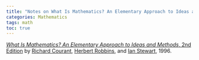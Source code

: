 ```yaml
---
title: "Notes on What Is Mathematics? An Elementary Approach to Ideas and Methods 2nd Edition"
categories: Mathematics
tags: math
toc: true
---
```


[*What Is Mathematics? An Elementary Approach to Ideas and Methods*, 2nd Edition](https://www.amazon.com/Mathematics-Elementary-Approach-Ideas-Methods/dp/0195105192) by [Richard Courant](https://en.wikipedia.org/wiki/Richard_Courant), [Herbert Robbins](https://en.wikipedia.org/wiki/Herbert_Robbins), and [Ian Stewart](https://en.wikipedia.org/wiki/Ian_Stewart_(mathematician)), 1996.
